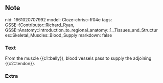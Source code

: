 ## Note
nid: 1661020707992
model: Cloze-chrisc-ff04e
tags: GSSE::!Contributor::Richard_Ryan, GSSE::Anatomy::Introduction_to_regional_anatomy::1._Tissues_and_Structures::Skeletal_Muscles::Blood_Supply
markdown: false

### Text
<div class='toggle'>
  From the muscle {{c1::belly}}, blood vessels pass to supply the
  adjoining {{c2::tendon}}.
</div>

### Extra

